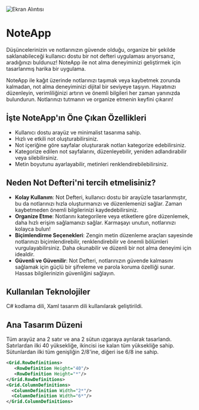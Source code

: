 ![Ekran Alıntısı](https://github.com/oktayagdag/NoteApp/assets/120986651/e9f7942f-c005-4d9e-b05c-5f8f33a4a35b)


# NoteApp

Düşüncelerinizin ve notlarınızın güvende olduğu, organize bir şekilde saklanabileceği kullanıcı dostu bir not defteri uygulaması arıyorsanız, aradığınızı buldunuz! NoteApp ile not alma deneyiminizi geliştirmek için tasarlanmış harika bir uygulama.

NoteApp ile kağıt üzerinde notlarınızı taşımak veya kaybetmek zorunda kalmadan, not alma deneyiminizi dijital bir seviyeye taşıyın. Hayatınızı düzenleyin, verimliliğinizi artırın ve önemli bilgileri her zaman yanınızda bulundurun. Notlarınızı tutmanın ve organize etmenin keyfini çıkarın!


## İşte NoteApp'ın Öne Çıkan Özellikleri

- Kullanıcı dostu arayüz ve minimalist tasarıma sahip.
- Hızlı ve etkili not oluşturabilirsiniz.
- Not içeriğine göre sayfalar oluşturarak notları kategorize edebilirsiniz.
- Kategorize edilen not sayfalarını, düzenleyebilir, yeniden adlandırabilir veya silebilirsiniz.
- Metin boyutunu ayarlayabilir, metinleri renklendirebilebilirsiniz.

## Neden Not Defteri'ni tercih etmelisiniz?
- **Kolay Kullanım**: Not Defteri, kullanıcı dostu bir arayüzle tasarlanmıştır, bu da notlarınızı hızla oluşturmanızı ve düzenlemenizi sağlar. Zaman kaybetmeden önemli bilgilerinizi kaydedebilirsiniz.
- **Organize Etme**: Notlarını kategorilere veya etiketlere göre düzenlemek, daha hızlı erişim sağlamanızı sağlar. Karmaşayı unutun, notlarınızı kolayca bulun!
- **Biçimlendirme Seçenekleri**: Zengin metin düzenleme araçları sayesinde notlarınızı biçimlendirebilir, renklendirebilir ve önemli bölümleri vurgulayabilirsiniz. Daha okunabilir ve düzenli bir not alma deneyimi için idealdir.
- **Güvenli ve Güvenilir**: Not Defteri, notlarınızın güvende kalmasını sağlamak için güçlü bir şifreleme ve parola koruma özelliği sunar. Hassas bilgilerinizin güvenliğini sağlayın.



## Kullanılan Teknolojiler
C# kodlama dili, Xaml tasarım dili kullanılarak geliştirildi.


## Ana Tasarım Düzeni
Tüm arayüz ana 2 satır ve ana 2 sütun ızgaraya ayrılarak tasarlandı.
Satırlardan ilki 40 yüksekliğe, ikincisi ise kalan tüm yüksekliğe sahip.
Sütunlardan ilki tüm genişliğin 2/8'ine, diğeri ise 6/8 ine sahip.

```xml
<Grid.RowDefinitions>
   <RowDefinition Height="40"/>
   <RowDefinition Height="*"/>
</Grid.RowDefinitions>
<Grid.ColumnDefinitions>
  <ColumnDefinition Width="2*"/>
  <ColumnDefinition Width="6*"/>
</Grid.ColumnDefinitions>
```



